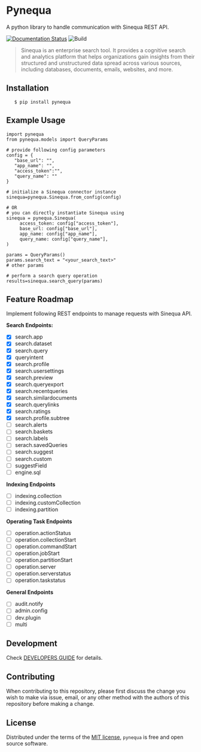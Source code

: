 # Pynequa
A python library to handle communication with Sinequa REST API.

[![Documentation Status](https://readthedocs.org/projects/pynequa/badge/?version=latest)](https://pynequa.readthedocs.io/en/latest/?badge=latest)
![Build](https://github.com/NASA-IMPACT/pynequa/actions/workflows/pkg_build_check.yml/badge.svg)

> Sinequa is an enterprise search tool. It provides a cognitive search and analytics platform that helps organizations gain insights from their structured and unstructured data spread across various sources, including databases, documents, emails, websites, and more.

## Installation

```
   $ pip install pynequa
```

## Example Usage
```
import pynequa
from pynequa.models import QueryParams

# provide following config parameters
config = {
   "base_url": "",
   "app_name": "",
   "access_token":"",
   "query_name": ""
}

# initialize a Sinequa connector instance
sinequa=pynequa.Sinequa.from_config(config)

# OR
# you can directly instantiate Sinequa using
sinequa = pynequa.Sinequa(
     access_token: config["access_token"],
     base_url: config["base_url"],
     app_name: config["app_name"],
     query_name: config["query_name"],
)

params = QueryParams()
params.search_text = "<your_search_text>"
# other params

# perform a search query operation
results=sinequa.search_query(params)
```


## Feature Roadmap
Implement following REST endpoints to manage requests with Sinequa API.




**Search Endpoints:**
- [x] search.app
- [x] search.dataset
- [x] search.query
- [x] queryintent
- [x] search.profile
- [x] search.usersettings
- [x] search.preview
- [x] search.queryexport
- [x] search.recentqueries
- [x] search.similardocuments
- [x] search.querylinks
- [x] search.ratings
- [x] search.profile.subtree
- [ ] search.alerts
- [ ] search.baskets
- [ ] search.labels
- [ ] serach.savedQueries
- [ ] search.suggest
- [ ] search.custom
- [ ] suggestField
- [ ] engine.sql

**Indexing Endpoints**
- [ ] indexing.collection
- [ ] indexing.customCollection
- [ ] indexing.partition

**Operating Task Endpoints**
- [ ] operation.actionStatus
- [ ] operation.collectionStart
- [ ] operation.commandStart
- [ ] operation.jobStart
- [ ] operation.partitionStart
- [ ] operation.server
- [ ] operation.serverstatus
- [ ] operation.taskstatus

**General Endpoints**
- [ ] audit.notify
- [ ] admin.config
- [ ] dev.plugin
- [ ] multi

## Development
Check [DEVELOPERS GUIDE](DEVELOPMENT.md) for details.
## Contributing

When contributing to this repository, please first discuss the change you wish to make via issue, email, or any other method with the authors of this repository before making a change.

## License

Distributed under the terms of the [MIT license](LICENSE),
`pynequa` is free and open source software.

